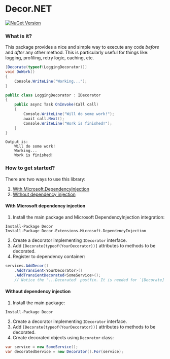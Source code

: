 # Decor.NET
[![NuGet Version](https://img.shields.io/nuget/v/Decor.svg)](https://www.nuget.org/packages/Decor "NuGet Version")

### What is it?
This package provides a nice and simple way to execute any code *before* and *after* any other method. This is particularly useful for things like: logging, profiling, retry logic, caching, etc.

```csharp
[Decorate(typeof(LoggingDecorator))]
void DoWork() 
{
    Console.WriteLine("Working...");
}
```

```csharp
public class LoggingDecorator : IDecorator
{    
    public async Task OnInvoke(Call call)
    {
        Console.WriteLine("Will do some work!");
        await call.Next();
        Console.WriteLine("Work is finished!");
    }
}
```

```
Output is:
    Will do some work!
    Working...
    Work is finished!
```

### How to get started?
There are two ways to use this library:
1. [With Microsoft.DependencyInjection](#with-microsoft-dependency-injection)
2. [Without dependency injection](#without-dependency-injection)

#### With Microsoft dependency injection
1. Install the main package and Microsoft DependencyInjection integration:
```
Install-Package Decor
Install-Package Decor.Extensions.Microsoft.DependencyInjection
```
2. Create a decorator implementing `IDecorator` interface.
3. Add `[Decorate(typeof(YourDecorator))]` attributes to methods to be decorated.
4. Register to dependency container:
```csharp
services.AddDecor()
    .AddTransient<YourDecorator>()
    .AddTransientDecorated<SomeService>(); 
    // Notice the '...Decorated' postfix. It is needed for `[Decorate]` attribute to take effect.
```

#### Without dependency injection
1. Install the main package:
```
Install-Package Decor
```
2. Create a decorator implementing `IDecorator` interface.
3. Add `[Decorate(typeof(YourDecorator))]` attributes to methods to be decorated.
4. Create decorated objects using `Decorator` class:
```csharp
var service = new SomeService();
var decoratedService = new Decorator().For(service);
```
